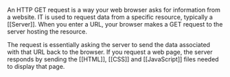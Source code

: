 An HTTP GET request is a way your web browser asks for information from a website. IT is used to request data from a specific resource, typically a [[Server]]. When you enter a URL, your browser makes a GET request to the server hosting the resource.

The request is essentially asking the server to send the data associated with that URL back to the browser. If you request a web page, the server responds by sending the [[HTML]], [[CSS]] and [[JavaScript]] files needed to display that page.